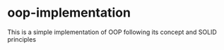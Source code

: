 # oop-implementation
This is a simple implementation of OOP following its concept and SOLID principles
